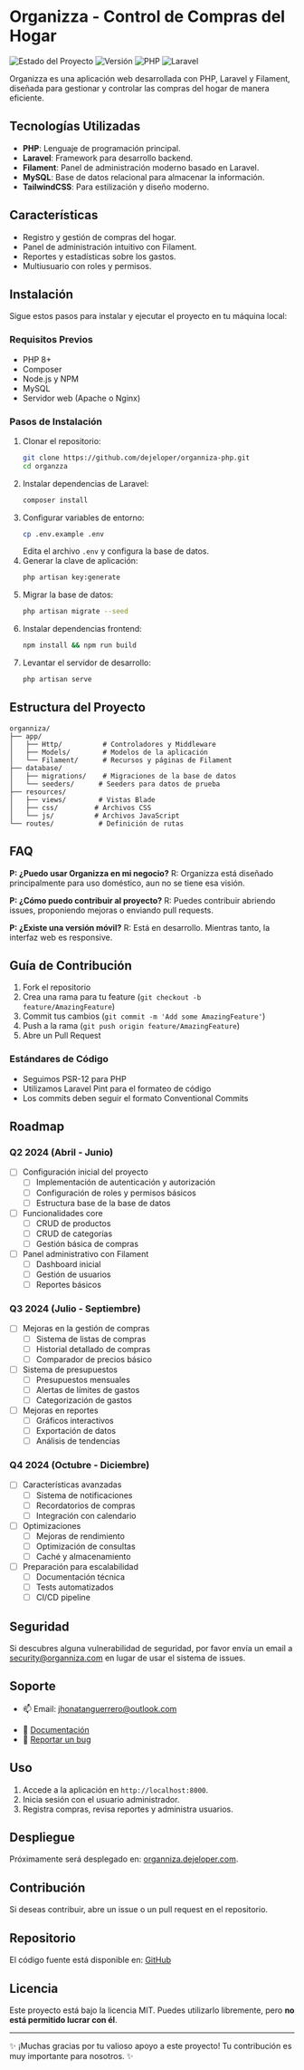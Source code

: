 # Organizza - Control de Compras del Hogar

![Estado del Proyecto](https://img.shields.io/badge/estado-en%20desarrollo-yellow)
![Versión](https://img.shields.io/badge/versión-0.1.0-blue)
![PHP](https://img.shields.io/badge/PHP-8.0%2B-purple)
![Laravel](https://img.shields.io/badge/Laravel-10.x-red)

Organizza es una aplicación web desarrollada con PHP, Laravel y Filament, diseñada para gestionar y controlar las compras del hogar de manera eficiente.

<!-- ![Dashboard Preview](docs/images/dashboard-preview.png) -->

## Tecnologías Utilizadas

-   **PHP**: Lenguaje de programación principal.
-   **Laravel**: Framework para desarrollo backend.
-   **Filament**: Panel de administración moderno basado en Laravel.
-   **MySQL**: Base de datos relacional para almacenar la información.
-   **TailwindCSS**: Para estilización y diseño moderno.

## Características

-   Registro y gestión de compras del hogar.
-   Panel de administración intuitivo con Filament.
-   Reportes y estadísticas sobre los gastos.
-   Multiusuario con roles y permisos.

## Instalación

Sigue estos pasos para instalar y ejecutar el proyecto en tu máquina local:

### Requisitos Previos

-   PHP 8+
-   Composer
-   Node.js y NPM
-   MySQL
-   Servidor web (Apache o Nginx)

### Pasos de Instalación

1. Clonar el repositorio:
    ```bash
    git clone https://github.com/dejeloper/organniza-php.git
    cd organzza
    ```
2. Instalar dependencias de Laravel:
    ```bash
    composer install
    ```
3. Configurar variables de entorno:
    ```bash
    cp .env.example .env
    ```
    Edita el archivo `.env` y configura la base de datos.
4. Generar la clave de aplicación:
    ```bash
    php artisan key:generate
    ```
5. Migrar la base de datos:
    ```bash
    php artisan migrate --seed
    ```
6. Instalar dependencias frontend:
    ```bash
    npm install && npm run build
    ```
7. Levantar el servidor de desarrollo:
    ```bash
    php artisan serve
    ```

## Estructura del Proyecto

```
organniza/
├── app/
│   ├── Http/          # Controladores y Middleware
│   ├── Models/        # Modelos de la aplicación
│   └── Filament/      # Recursos y páginas de Filament
├── database/
│   ├── migrations/    # Migraciones de la base de datos
│   └── seeders/      # Seeders para datos de prueba
├── resources/
│   ├── views/        # Vistas Blade
│   ├── css/         # Archivos CSS
│   └── js/          # Archivos JavaScript
└── routes/           # Definición de rutas
```

## FAQ

**P: ¿Puedo usar Organizza en mi negocio?**
R: Organizza está diseñado principalmente para uso doméstico, aun no se tiene esa visión.

**P: ¿Cómo puedo contribuir al proyecto?**
R: Puedes contribuir abriendo issues, proponiendo mejoras o enviando pull requests.

**P: ¿Existe una versión móvil?**
R: Está en desarrollo. Mientras tanto, la interfaz web es responsive.

## Guía de Contribución

1. Fork el repositorio
2. Crea una rama para tu feature (`git checkout -b feature/AmazingFeature`)
3. Commit tus cambios (`git commit -m 'Add some AmazingFeature'`)
4. Push a la rama (`git push origin feature/AmazingFeature`)
5. Abre un Pull Request

### Estándares de Código

-   Seguimos PSR-12 para PHP
-   Utilizamos Laravel Pint para el formateo de código
-   Los commits deben seguir el formato Conventional Commits

## Roadmap

### Q2 2024 (Abril - Junio)

-   [ ] Configuración inicial del proyecto
    -   [ ] Implementación de autenticación y autorización
    -   [ ] Configuración de roles y permisos básicos
    -   [ ] Estructura base de la base de datos
-   [ ] Funcionalidades core
    -   [ ] CRUD de productos
    -   [ ] CRUD de categorías
    -   [ ] Gestión básica de compras
-   [ ] Panel administrativo con Filament
    -   [ ] Dashboard inicial
    -   [ ] Gestión de usuarios
    -   [ ] Reportes básicos

### Q3 2024 (Julio - Septiembre)

-   [ ] Mejoras en la gestión de compras
    -   [ ] Sistema de listas de compras
    -   [ ] Historial detallado de compras
    -   [ ] Comparador de precios básico
-   [ ] Sistema de presupuestos
    -   [ ] Presupuestos mensuales
    -   [ ] Alertas de límites de gastos
    -   [ ] Categorización de gastos
-   [ ] Mejoras en reportes
    -   [ ] Gráficos interactivos
    -   [ ] Exportación de datos
    -   [ ] Análisis de tendencias

### Q4 2024 (Octubre - Diciembre)

-   [ ] Características avanzadas
    -   [ ] Sistema de notificaciones
    -   [ ] Recordatorios de compras
    -   [ ] Integración con calendario
-   [ ] Optimizaciones
    -   [ ] Mejoras de rendimiento
    -   [ ] Optimización de consultas
    -   [ ] Caché y almacenamiento
-   [ ] Preparación para escalabilidad
    -   [ ] Documentación técnica
    -   [ ] Tests automatizados
    -   [ ] CI/CD pipeline

## Seguridad

Si descubres alguna vulnerabilidad de seguridad, por favor envía un email a security@organniza.com en lugar de usar el sistema de issues.

## Soporte

-   📫 Email: jhonatanguerrero@outlook.com
<!-- -   💬 Discord: [Unirse al servidor](https://discord.gg/organniza) -->
-   📖 [Documentación](https://docs.organniza.dejeloper.com)
-   🐛 [Reportar un bug](https://github.com/dejeloper/organniza-php/issues)

## Uso

1. Accede a la aplicación en `http://localhost:8000`.
2. Inicia sesión con el usuario administrador.
3. Registra compras, revisa reportes y administra usuarios.

## Despliegue

Próximamente será desplegado en: [organniza.dejeloper.com](http://organniza.dejeloper.com).

## Contribución

Si deseas contribuir, abre un issue o un pull request en el repositorio.

## Repositorio

El código fuente está disponible en: [GitHub](https://github.com/dejeloper/organniza-php)

## Licencia

Este proyecto está bajo la licencia MIT. Puedes utilizarlo libremente, pero **no está permitido lucrar con él**.

---

✨ ¡Muchas gracias por tu valioso apoyo a este proyecto! Tu contribución es muy importante para nosotros. ✨
